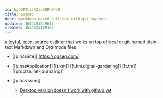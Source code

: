 ```yaml
---
id: bgG2RTtizRZxaXDRhYKaN
title: Logseq
desc: markdown-based outliner with git support
updated: 1644101549612
created: 1634825109165
---
```




a joyful, open-source outliner that works on top of local or git-homed plain-text Markdown and Org-mode files

- [[p.hasSite]] https://logseq.com/
- [[p.hasApplication]] [[t.km]] [[t.km.digital-gardening]] [[t.tm]] [[prdct.bullet-journaling]]
  
- [[p.hasIssue]]
  - [Desktop version doesn't work with github yet](https://www.reddit.com/r/logseq/comments/og3tkf/github_repository_for_desktop_app/)
